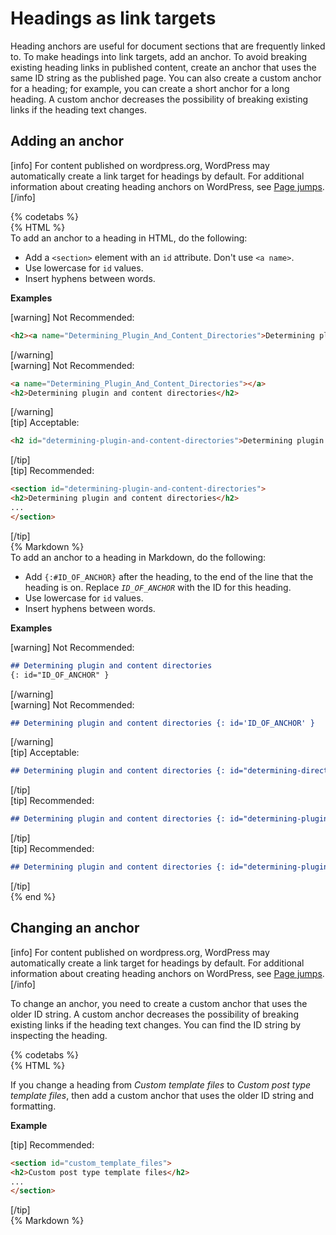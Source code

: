 # Headings as link targets

Heading anchors are useful for document sections that are frequently linked to. To make headings into link targets, add an anchor. To avoid breaking existing heading links in published content, create an anchor that uses the same ID string as the published page. You can also create a custom anchor for a heading; for example, you can create a short anchor for a long heading. A custom anchor decreases the possibility of breaking existing links if the heading text changes.

## Adding an anchor

[info] For content published on wordpress.org, WordPress may automatically create a link target for headings by default. For additional information about creating heading anchors on WordPress, see [Page jumps](https://wordpress.org/support/article/page-jumps/). [/info]

{% codetabs %}  
{% HTML %}  
To add an anchor to a heading in HTML, do the following:
- Add a `<section>` element with an `id` attribute. Don't use `<a name>`.
- Use lowercase for `id` values.
- Insert hyphens between words.

**Examples**  

[warning] Not Recommended:  
```html
<h2><a name="Determining_Plugin_And_Content_Directories">Determining plugin and content directories</a></h2>
```
[/warning]  
[warning] Not Recommended:  
```html
<a name="Determining_Plugin_And_Content_Directories"></a>
<h2>Determining plugin and content directories</h2>
 ```
[/warning]  
[tip] Acceptable:  
```html
<h2 id="determining-plugin-and-content-directories">Determining plugin and content directories</h2>
```
[/tip]  
[tip] Recommended:  
```html
<section id="determining-plugin-and-content-directories">
<h2>Determining plugin and content directories</h2>
...
</section>
```
[/tip]  
{% Markdown %}  
To add an anchor to a heading in Markdown, do the following:  
- Add `{:#ID_OF_ANCHOR}` after the heading, to the end of the line that the heading is on. Replace *`ID_OF_ANCHOR`* with the ID for this heading.
- Use lowercase for `id` values.
- Insert hyphens between words.

**Examples**  

[warning] Not Recommended:  
```markdown
## Determining plugin and content directories  
{: id="ID_OF_ANCHOR" }
```
[/warning]  
[warning] Not Recommended:  
```markdown
## Determining plugin and content directories {: id='ID_OF_ANCHOR' }
```
[/warning]  
[tip] Acceptable:  
```markdown
## Determining plugin and content directories {: id="determining-directories" }
```
[/tip]  
[tip] Recommended:  
```markdown
## Determining plugin and content directories {: id="determining-plugin-and-content-directories" }
```
[/tip]  
[tip] Recommended:  
```markdown
## Determining plugin and content directories {: id="determining-plugin-content-directories" }
```
[/tip]  
{% end %}

## Changing an anchor

[info] For content published on wordpress.org, WordPress may automatically create a link target for headings by default. For additional information about creating heading anchors on WordPress, see [Page jumps](https://wordpress.org/support/article/page-jumps/). [/info]

To change an anchor, you need to create a custom anchor that uses the older ID string. A custom anchor decreases the possibility of breaking existing links if the heading text changes. You can find the ID string by inspecting the heading.

{% codetabs %}  
{% HTML %}  

If you change a heading from *Custom template files* to *Custom post type template files*, then add a custom anchor that uses the older ID string and formatting.

**Example**  

[tip] Recommended:  
```html
<section id="custom_template_files">
<h2>Custom post type template files</h2>
...
</section>
```
[/tip]  
{% Markdown %}  
